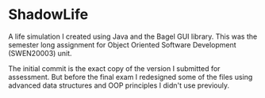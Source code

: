 # ShadowLife
A life simulation I created using Java and the Bagel GUI library. This was the semester long assignment for Object Oriented Software Development (SWEN20003) unit.

The initial commit is the exact copy of the version I submitted for assessment. 
But before the final exam I redesigned some of the files using advanced data structures and OOP principles I didn't use previouly.
